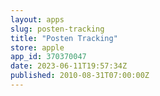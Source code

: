 ```yaml
---
layout: apps
slug: posten-tracking
title: "Posten Tracking"
store: apple
app_id: 370370047
date: 2023-06-11T19:57:34Z
published: 2010-08-31T07:00:00Z
---
```

